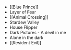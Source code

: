 - [[Blue Prince]]
- Layer of Fear
- [[Animal Crossing]]
- Stardew Valley
- House Flipper
- Dark Pictures - A devil in me
- Alone in the dark
- [[Resident Evil]]